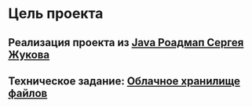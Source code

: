 # Цель проекта

## Реализация проекта из [Java Роадмап Сергея Жукова](https://zhukovsd.github.io/java-backend-learning-course/)

## Техническое задание: [Облачное хранилище файлов](https://zhukovsd.github.io/java-backend-learning-course/projects/cloud-file-storage/)
